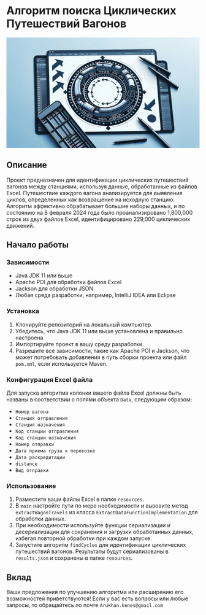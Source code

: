 # Алгоритм поиска Циклических Путешествий Вагонов
![попробуй](assets/images/header.webp)

## Описание

Проект предназначен для идентификации циклических путешествий вагонов между станциями, используя данные, обработанные из файлов Excel. Путешествие каждого вагона анализируется для выявления циклов, определенных как возвращение на исходную станцию. Алгоритм эффективно обрабатывает большие наборы данных, и по состоянию на 8 февраля 2024 года было проанализировано 1,800,000 строк из двух файлов Excel, идентифицировано 229,000 циклических движений.

## Начало работы

### Зависимости

- Java JDK 11 или выше
- Apache POI для обработки файлов Excel
- Jackson для обработки JSON
- Любая среда разработки, например, IntelliJ IDEA или Eclipse

### Установка

1. Клонируйте репозиторий на локальный компьютер.
2. Убедитесь, что Java JDK 11 или выше установлена и правильно настроена.
3. Импортируйте проект в вашу среду разработки.
4. Разрешите все зависимости, такие как Apache POI и Jackson, что может потребовать добавления в путь сборки проекта или файл `pom.xml`, если используется Maven.

### Конфигурация Excel файла

Для запуска алгоритма колонки вашего файла Excel должны быть названы в соответствии с полями объекта `Data`, следующим образом:

- `Номер вагона`
- `Станция отправления`
- `Станция назначения`
- `Код станции отправления`
- `Код станции назначения`
- `Номер отправки`
- `Дата приема груза к перевозке`
- `Дата раскредитации`
- `distance`
- `Вид отправки`

### Использование

1. Разместите ваши файлы Excel в папке `resources`.
2. В `main` настройте пути по мере необходимости и вызовите метод `extractWagonTravels` из класса `ExtractDataFunctionImplementation` для обработки данных.
3. При необходимости используйте функции сериализации и десериализации для сохранения и загрузки обработанных данных, избегая повторной обработки при каждом запуске.
4. Запустите алгоритм `findCycles` для идентификации циклических путешествий вагонов. Результаты будут сериализованы в `results.json` и сохранены в папке `resources`.

## Вклад

Ваши предложения по улучшению алгоритма или расширению его возможностей приветствуются!
Если у вас есть вопросы или любые запросы, то обращайтесь по почте `Arukhan.kenes@gmail.com`